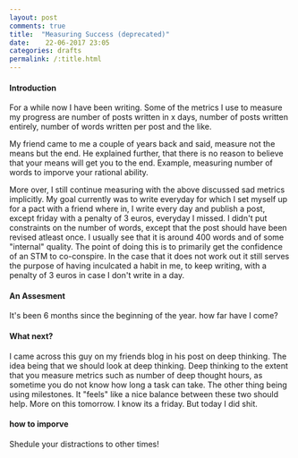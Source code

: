 ```yaml
---
layout: post
comments: true
title:  "Measuring Success (deprecated)"
date:    22-06-2017	23:05
categories: drafts
permalink: /:title.html
---
```


#### Introduction

For a while now I have been writing. Some of the metrics I use to measure my progress are number of posts written in x days, number of posts written entirely, number of words written per post and the like.

My friend came to me a couple of years back and said, measure not the means but the end. He explained further, that there is no reason to believe that your means will get you to the end. Example, measuring number of words to imporve your rational ability.

More over, I still continue measuring with the above discussed sad metrics implicitly. My goal currently was to write everyday for which I set myself up for a pact with a friend where in, I write every day and publish a post, except friday with a penalty of 3 euros, everyday I missed. I didn't put constraints on the number of words, except that the post should have been revised atleast once. I usually see that it is around 400 words and of some "internal" quality. The point of doing this is to primarily get the confidence of an STM to co-conspire. In the case that it does not work out it still serves the purpose of having inculcated a habit in me, to keep writing, with a penalty of 3 euros in case I don't write in a day.

#### An Assesment
It's been 6 months since the beginning of the year. how far have I come? 

#### What next?

I came across this guy on my friends blog in his post on deep thinking. The idea being that we should look at deep thinking. Deep thinking to the extent that you measure metrics such as number of deep thought hours, as sometime you do not know how long a task can take. The other thing being using milestones. It "feels" like a nice balance between these two should help. More on this tomorrow. I know its a friday. But today I did shit.

#### how to imporve

Shedule your distractions to other times!
